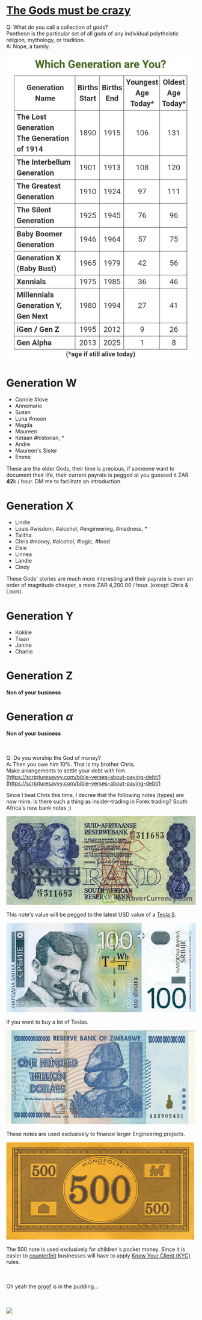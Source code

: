
# <a href="https://en.wikipedia.org/wiki/The_Gods_Must_Be_Crazy">The Gods must be crazy</a>

Q: What do you call a collection of gods?  
    Pantheon is the particular set of all gods of any individual polytheistic religion, mythology, or tradition.  
A: Nope, a family.


![](./media/generations.jpg)

# Generation W
* Connie #love
* Annemarie
* Susan
* Luna #moon
* Magda
* Maureen
* Ketaan #historian, *
* Andre
* Maureen's Sister
* Emme

These are the elder Gods, their time is precious, if someone want to document their life, their current payrate is pegged at you guessed it ZAR **42**k / hour.
DM me to facilitate an introduction.

# Generation X
* Lindie
* Louis #wisdom, #alcohol, #engineering, #madness, *
* Talitha
* Chris #money, #alcohol, #logic, #food
* Elsie
* Linnea
* Landie
* Cindy

These Gods' stories are much more interesting and their payrate is even an order of magnitude cheaper, a mere ZAR 4,200.00 / hour.  (except Chris & Louis).

# Generation Y
* Kokkie
* Tiaan
* Janine
* Charlie

# Generation Z
**Non of your business**

# Generation $\alpha$
**Non of your business**


<br/><br/>
Q: Do you worship the God of money?  
A: Then you owe him 10%. That is my brother Chris.  
    Make arrangements to settle your debt with him.  
    [https://scripturesavvy.com/bible-verses-about-paying-debt/](https://scripturesavvy.com/bible-verses-about-paying-debt/)



Since I beat Chris this time, I decree that the following notes (types) are now mine.
Is there such a thing as insider-trading in Forex trading? South Africa's new bank notes ;)

![](./media/2_rand.jpg)

This note's value will be pegged to the latest USD value of a [Tesla S](./media/how_i_buy_a_car.jpg). 


![](./media/100_dinara.jpg)

If you want to buy a lot of Teslas.


![](./media/100000000000_zim_dollars.jpg)

These notes are used exclusively to finance larger Engineering projects.


![](./media/monopoly.jpg)

The 500 note is used exclusively for children's pocket money. Since it is easier to [counterfeit](https://en.wikipedia.org/wiki/Counterfeit_money) businesses will have to apply [Know Your Client (KYC)](https://www.investopedia.com/terms/k/knowyourclient.asp) rules.

<br><br>
Oh yeah the <a href="http://louiscordier.com/the_2_book_of_louis/">proof</a> is in the pudding...

<br><br>
<img src="https://louiscordier.com/fin.jpg?blog=20231231">
